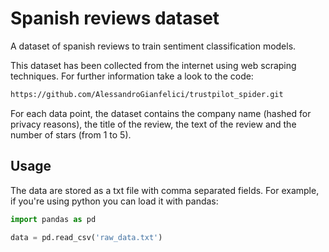 # Spanish reviews dataset
A dataset of spanish reviews to train sentiment classification models. 

This dataset has been collected from the internet using web scraping techniques. For further information take a look to the code:
```html
https://github.com/AlessandroGianfelici/trustpilot_spider.git
```

For each data point, the dataset contains the company name (hashed for privacy reasons), the title of the review, the text of the review and the number of stars (from 1 to 5). 


## Usage

The data are stored as a txt file with comma separated fields. For example, if you're using python you can load it with pandas:

```python
import pandas as pd

data = pd.read_csv('raw_data.txt')
```

